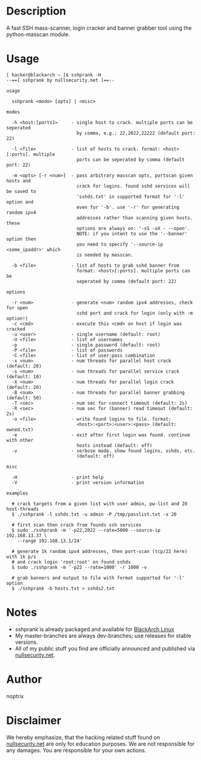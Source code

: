 # Description
A fast SSH mass-scanner, login cracker and banner grabber tool using the
python-masscan module.

# Usage

```
[ hacker@blackarch ~ ]$ sshprank -H
--==[ sshprank by nullsecurity.net ]==--

usage

  sshprank <mode> [opts] | <misc>

modes

  -h <host:[ports]>     - single host to crack. multiple ports can be seperated
                          by comma, e.g.: 22,2022,22222 (default port: 22)

  -l <file>             - list of hosts to crack. format: <host>[:ports]. multiple
                          ports can be seperated by comma (default port: 22)

  -m <opts> [-r <num>]  - pass arbitrary masscan opts, portscan given hosts and
                          crack for logins. found sshd services will be saved to
                          'sshds.txt' in supported format for '-l' option and
                          even for '-b'. use '-r' for generating random ipv4
                          addresses rather than scanning given hosts. these
                          options are always on: '-sS -oX - --open'.
                          NOTE: if you intent to use the '--banner' option then
                          you need to specify '--source-ip <some_ipaddr>' which
                          is needed by masscan.

  -b <file>             - list of hosts to grab sshd banner from
                          format: <host>[:ports]. multiple ports can be
                          seperated by comma (default port: 22)

options

  -r <num>              - generate <num> random ipv4 addresses, check for open
                          sshd port and crack for login (only with -m option!)
  -c <cmd>              - execute this <cmd> on host if login was cracked
  -u <user>             - single username (default: root)
  -U <file>             - list of usernames
  -p                    - single password (default: root)
  -P <file>             - list of passwords
  -C <file>             - list of user:pass combination
  -x <num>              - num threads for parallel host crack (default: 20)
  -s <num>              - num threads for parallel service crack (default: 10)
  -X <num>              - num threads for parallel login crack (default: 20)
  -B <num>              - num threads for parallel banner grabbing (default: 50)
  -T <sec>              - num sec for connect timeout (default: 2s)
  -R <sec>              - num sec for (banner) read timeout (default: 2s)
  -o <file>             - write found logins to file. format:
                          <host>:<port>:<user>:<pass> (default: owned.txt)
  -e                    - exit after first login was found. continue with other
                          hosts instead (default: off)
  -v                    - verbose mode. show found logins, sshds, etc.
                          (default: off)

misc

  -H                    - print help
  -V                    - print version information

examples

  # crack targets from a given list with user admin, pw-list and 20 host-threads
  $ ./sshprank -l sshds.txt -u admin -P /tmp/passlist.txt -x 20

  # first scan then crack from founds ssh services
  $ sudo ./sshprank -m '-p22,2022 --rate=5000 --source-ip 192.168.13.37 \
    --range 192.168.13.1/24'

  # generate 1k random ipv4 addresses, then port-scan (tcp/22 here) with 1k p/s
  # and crack login 'root:root' on found sshds
  $ sudo ./sshprank -m '-p22 --rate=1000' -r 1000 -v

  # grab banners and output to file with format supported for '-l' option
  $ ./sshprank -b hosts.txt > sshds2.txt

```

# Notes

- sshprank is already packaged and available for [BlackArch Linux](https://www.blackarch.org/)
- My master-branches are always dev-branches; use releases for stable versions.
- All of my public stuff you find are officially announced and published via [nullsecurity.net](https://www.nullsecurity.net).

# Author
noptrix

# Disclaimer
We hereby emphasize, that the hacking related stuff found on
[nullsecurity.net](http://nullsecurity.net/) are only for education purposes.
We are not responsible for any damages. You are responsible for your own
actions.
